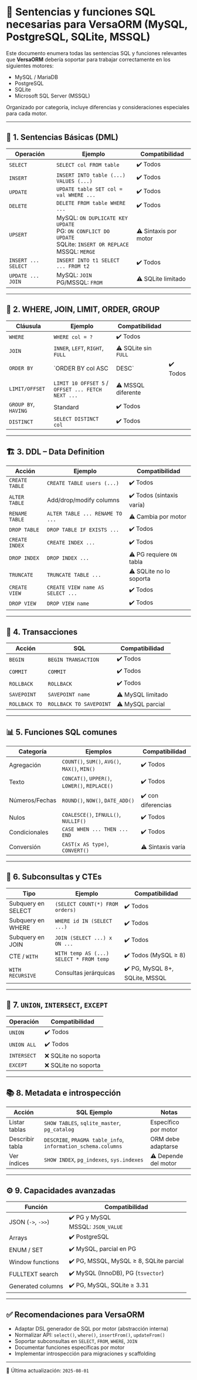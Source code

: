 # 📘 Sentencias y funciones SQL necesarias para VersaORM (MySQL, PostgreSQL, SQLite, MSSQL)

Este documento enumera todas las sentencias SQL y funciones relevantes que **VersaORM** debería soportar para trabajar correctamente en los siguientes motores:

* MySQL / MariaDB
* PostgreSQL
* SQLite
* Microsoft SQL Server (MSSQL)

Organizado por categoría, incluye diferencias y consideraciones especiales para cada motor.

---

## 🧱 1. Sentencias Básicas (DML)

| Operación           | Ejemplo                                                                                                          | Compatibilidad        |
| ------------------- | ---------------------------------------------------------------------------------------------------------------- | --------------------- |
| `SELECT`            | `SELECT col FROM table`                                                                                          | ✔️ Todos              |
| `INSERT`            | `INSERT INTO table (...) VALUES (...)`                                                                           | ✔️ Todos              |
| `UPDATE`            | `UPDATE table SET col = val WHERE ...`                                                                           | ✔️ Todos              |
| `DELETE`            | `DELETE FROM table WHERE ...`                                                                                    | ✔️ Todos              |
| `UPSERT`            | MySQL: `ON DUPLICATE KEY UPDATE`<br>PG: `ON CONFLICT DO UPDATE`<br>SQLite: `INSERT OR REPLACE`<br>MSSQL: `MERGE` | ⚠️ Sintaxis por motor |
| `INSERT ... SELECT` | `INSERT INTO t1 SELECT ... FROM t2`                                                                              | ✔️ Todos              |
| `UPDATE ... JOIN`   | MySQL: `JOIN`<br>PG/MSSQL: `FROM`                                                                                | ⚠️ SQLite limitado    |

---

## 📎 2. WHERE, JOIN, LIMIT, ORDER, GROUP

| Cláusula             | Ejemplo                                           | Compatibilidad       |          |
| -------------------- | ------------------------------------------------- | -------------------- | -------- |
| `WHERE`              | `WHERE col = ?`                                   | ✔️ Todos             |          |
| `JOIN`               | `INNER`, `LEFT`, `RIGHT`, `FULL`                  | ⚠️ SQLite sin `FULL` |          |
| `ORDER BY`           | \`ORDER BY col ASC                                | DESC\`               | ✔️ Todos |
| `LIMIT/OFFSET`       | `LIMIT 10 OFFSET 5` / `OFFSET ... FETCH NEXT ...` | ⚠️ MSSQL diferente   |          |
| `GROUP BY`, `HAVING` | Standard                                          | ✔️ Todos             |          |
| `DISTINCT`           | `SELECT DISTINCT col`                             | ✔️ Todos             |          |

---

## 🏗️ 3. DDL – Data Definition

| Acción         | Ejemplo                          | Compatibilidad            |
| -------------- | -------------------------------- | ------------------------- |
| `CREATE TABLE` | `CREATE TABLE users (...)`       | ✔️ Todos                  |
| `ALTER TABLE`  | Add/drop/modify columns          | ✔️ Todos (sintaxis varía) |
| `RENAME TABLE` | `ALTER TABLE ... RENAME TO ...`  | ⚠️ Cambia por motor       |
| `DROP TABLE`   | `DROP TABLE IF EXISTS ...`       | ✔️ Todos                  |
| `CREATE INDEX` | `CREATE INDEX ...`               | ✔️ Todos                  |
| `DROP INDEX`   | `DROP INDEX ...`                 | ⚠️ PG requiere `ON` tabla |
| `TRUNCATE`     | `TRUNCATE TABLE ...`             | ⚠️ SQLite no lo soporta   |
| `CREATE VIEW`  | `CREATE VIEW name AS SELECT ...` | ✔️ Todos                  |
| `DROP VIEW`    | `DROP VIEW name`                 | ✔️ Todos                  |

---

## 🔐 4. Transacciones

| Acción        | SQL                     | Compatibilidad    |
| ------------- | ----------------------- | ----------------- |
| `BEGIN`       | `BEGIN TRANSACTION`     | ✔️ Todos          |
| `COMMIT`      | `COMMIT`                | ✔️ Todos          |
| `ROLLBACK`    | `ROLLBACK`              | ✔️ Todos          |
| `SAVEPOINT`   | `SAVEPOINT name`        | ⚠️ MySQL limitado |
| `ROLLBACK TO` | `ROLLBACK TO SAVEPOINT` | ⚠️ MySQL parcial  |

---

## 📊 5. Funciones SQL comunes

| Categoría      | Ejemplos                                      | Compatibilidad     |
| -------------- | --------------------------------------------- | ------------------ |
| Agregación     | `COUNT()`, `SUM()`, `AVG()`, `MAX()`, `MIN()` | ✔️ Todos           |
| Texto          | `CONCAT()`, `UPPER()`, `LOWER()`, `REPLACE()` | ✔️ Todos           |
| Números/Fechas | `ROUND()`, `NOW()`, `DATE_ADD()`              | ✔️ con diferencias |
| Nulos          | `COALESCE()`, `IFNULL()`, `NULLIF()`          | ✔️ Todos           |
| Condicionales  | `CASE WHEN ... THEN ... END`                  | ✔️ Todos           |
| Conversión     | `CAST(x AS type)`, `CONVERT()`                | ⚠️ Sintaxis varía  |

---

## 🧠 6. Subconsultas y CTEs

| Tipo               | Ejemplo                                 | Compatibilidad                 |
| ------------------ | --------------------------------------- | ------------------------------ |
| Subquery en SELECT | `(SELECT COUNT(*) FROM orders)`         | ✔️ Todos                       |
| Subquery en WHERE  | `WHERE id IN (SELECT ...)`              | ✔️ Todos                       |
| Subquery en JOIN   | `JOIN (SELECT ...) x ON ...`            | ✔️ Todos                       |
| CTE / `WITH`       | `WITH temp AS (...) SELECT * FROM temp` | ✔️ Todos (MySQL ≥ 8)           |
| `WITH RECURSIVE`   | Consultas jerárquicas                   | ✔️ PG, MySQL 8+, SQLite, MSSQL |

---

## 🔁 7. `UNION`, `INTERSECT`, `EXCEPT`

| Operación   | Compatibilidad      |
| ----------- | ------------------- |
| `UNION`     | ✔️ Todos            |
| `UNION ALL` | ✔️ Todos            |
| `INTERSECT` | ❌ SQLite no soporta |
| `EXCEPT`    | ❌ SQLite no soporta |

---

## 📚 8. Metadata e introspección

| Acción          | SQL Ejemplo                                                   | Notas                |
| --------------- | ------------------------------------------------------------- | -------------------- |
| Listar tablas   | `SHOW TABLES`, `sqlite_master`, `pg_catalog`                  | Específico por motor |
| Describir tabla | `DESCRIBE`, `PRAGMA table_info`, `information_schema.columns` | ORM debe adaptarse   |
| Ver índices     | `SHOW INDEX`, `pg_indexes`, `sys.indexes`                     | ⚠️ Depende del motor |

---

## ⚙️ 9. Capacidades avanzadas

| Función            | Compatibilidad                          |
| ------------------ | --------------------------------------- |
| JSON (`->`, `->>`) | ✔️ PG y MySQL <br> MSSQL: `JSON_VALUE`  |
| Arrays             | ✔️ PostgreSQL                           |
| ENUM / SET         | ✔️ MySQL, parcial en PG                 |
| Window functions   | ✔️ PG, MSSQL, MySQL ≥ 8, SQLite parcial |
| FULLTEXT search    | ✔️ MySQL (InnoDB), PG (`tsvector`)      |
| Generated columns  | ✔️ PG, MySQL, SQLite ≥ 3.31             |

---

## ✅ Recomendaciones para VersaORM

* Adaptar DSL generador de SQL por motor (abstracción interna)
* Normalizar API: `select()`, `where()`, `insertFrom()`, `updateFrom()`
* Soportar subconsultas en `SELECT`, `FROM`, `WHERE`, `JOIN`
* Documentar funciones específicas por motor
* Implementar introspección para migraciones y scaffolding

---

📆 Última actualización: `2025-08-01`
